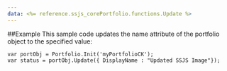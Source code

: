 ```yaml
---
data: <%= reference.ssjs_corePortfolio.functions.Update %>
---
```


##Example
This sample code updates the name attribute of the portfolio object to the specified value:
```
var portObj = Portfolio.Init('myPortfolioCK');
var status = portObj.Update({ DisplayName : "Updated SSJS Image"});
```
